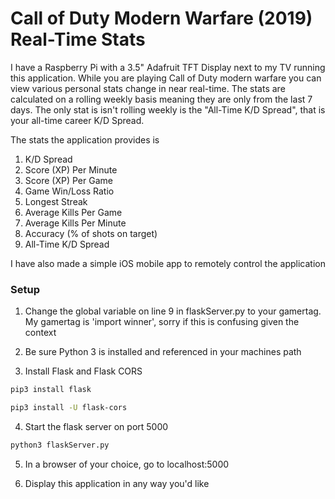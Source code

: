 # Call of Duty Modern Warfare (2019) Real-Time Stats

I have a Raspberry Pi with a 3.5" Adafruit TFT Display next to my TV running this application. While you are playing Call of Duty modern warfare you can view various personal stats change in near real-time. The stats are calculated on a rolling weekly basis meaning they are only from the last 7 days. The only stat is isn't rolling weekly is the "All-Time K/D Spread", that is your all-time career K/D Spread.


The stats the application provides is 
1) K/D Spread
2) Score (XP) Per Minute
3) Score (XP) Per Game
4) Game Win/Loss Ratio
5) Longest Streak
6) Average Kills Per Game
7) Average Kills Per Minute
8) Accuracy (% of shots on target)
9) All-Time K/D Spread

I have also made a simple iOS mobile app to remotely control the application

### Setup

1) Change the global variable on line 9 in flaskServer.py to your gamertag. My gamertag is 'import winner', sorry if this is confusing given the context

2) Be sure Python 3 is installed and referenced in your machines path

3) Install Flask and Flask CORS
```bash
pip3 install flask
```
```bash
pip3 install -U flask-cors
```

4) Start the flask server on port 5000
```bash
python3 flaskServer.py
```

5) In a browser of your choice, go to localhost:5000

6) Display this application in any way you'd like


